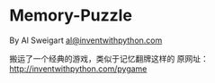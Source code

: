 # Memory-Puzzle
By Al Sweigart al@inventwithpython.com

搬运了一个经典的游戏，类似于记忆翻牌这样的
原网址：http://inventwithpython.com/pygame
